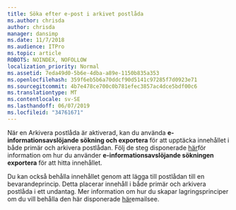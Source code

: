 ```yaml
---
title: Söka efter e-post i arkivet postlåda
ms.author: chrisda
author: chrisda
manager: dansimp
ms.date: 11/7/2018
ms.audience: ITPro
ms.topic: article
ROBOTS: NOINDEX, NOFOLLOW
localization_priority: Normal
ms.assetid: 7eda49d0-5b6e-4dba-a89e-1150b835a353
ms.openlocfilehash: 359f6eb5b6a70ddcf90d5141c97285f7d0923e71
ms.sourcegitcommit: 4b7e478ce700c0b781efec3857ac4dce5bdf00c6
ms.translationtype: MT
ms.contentlocale: sv-SE
ms.lasthandoff: 06/07/2019
ms.locfileid: "34761671"
---
```

När en Arkivera postlåda är aktiverad, kan du använda **e-informationsavslöjande sökning och exportera** för att upptäcka innehållet i både primär och arkivera postlådan. Följ de steg disponerade [här](https://docs.microsoft.com/office365/securitycompliance/export-search-results)för information om hur du använder **e-informationsavslöjande sökningen exportera** för att hitta innehållet.
  
Du kan också behålla innehållet genom att lägga till postlådan till en bevarandeprincip. Detta placerar innehåll i både primär och arkivera postlåda i ett undantag. Mer information om hur du skapar lagringsprinciper om du vill behålla den här disponerade [här](https://docs.microsoft.com/Office365/securitycompliance/retention-policies)emailsee.
  

